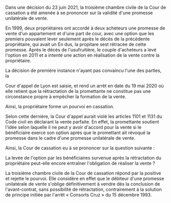 Dans une décision du 23 juin 2021, la troisième chambre civile de la Cour de cassation a été amenée à se prononcer sur la validité d'une promesse unilatérale de vente.

En 1999, deux propriétaires ont accordé à deux acheteurs une promesse de vente d'un appartement et d'une part de cour, avec une option que les premiers pouvaient lever seulement après le décès de la précédente propriétaire, qui avait un En dus, la propitare sest rétracée de cette promesse. Après le décès de l'usufruitière, le couple d'acheteurs a levé l'option en 2011 et a intenté une action en réalisation de la vente contre la propriétaire.

La décision de première instance n'ayant pas convaincu l'une des parties, la

Cour d'appel de Lyon est saisie, et rend un arrêt en date du 19 mai 2020 où elle retient que la rétractation de la promettante ne constitue pas une circonstance propre à empêcher la formation de la vente.

Ainsi, la propriétaire forme un pourvoi en cassation.

Selon cette dernière, la Cour d'appel aurait violé les articles 1101 et 1131 du Code civil en déclarant la vente parfaite. En effet, la promettante soutient l'idée selon laquelle il ne peut y avoir d'accord pour la vente si le bénéficiaire exerce son option après que le promettant ait révoqué la promesse dans le cadre d'une promesse unilatérale de vente.

Ainsi, la Cour de cassation eu à se prononcer sur la question suivante :

La levée de l'option par les bénéficiaires survenue après la rétractation du propriétaire peut-elle encore entraîner l'obligation de réaliser la vente ?

La troisième chambre civile de la Cour de cassation répond par la positive et rejette le pourvoi. Elle considère en effet que le débiteur d'une promesse unilatérale de vente s'oblige définitivement à vendre dès la conclusion de l'avant-contrat, sans possibilité de rétractation, contrairement à la solution de principe initiée par l'arrêt « Consorts Cruz » du 15 décembre 1993.